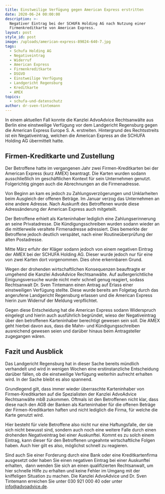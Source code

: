 ```yaml
---
title: Einstweilige Verfügung gegen American Express erstritten
date: 2020-06-24 00:00:00
description: >-
  Negativer Eintrag bei der SCHUFA Holding AG nach Nutzung einer
  Firmenkreditkarte von American Express.
layout: post
style_id: post
image: /uploads/american-express-89024-640-7.jpg
tags:
  - Schufa Holding AG
  - Negativeintrag
  - Widerruf
  - American Express
  - Firmenkreditkarte
  - DSGVO
  - Einstweilige Verfügung
  - Landgericht Regensburg
  - Kreditkarte
  - AMEX
topics:
  - schufa-und-datenschutz
author: dr-sven-tintemann
---
```


In einem aktuellen Fall konnte die Kanzlei AdvoAdvice Rechtsanwälte aus Berlin eine einstweilige Verfügung vor dem Landgericht Regensburg gegen die American Express Europe S. A. erstreiten. Hintergrund des Rechtsstreits ist ein Negativeintrag, welchen die American Express an die SCHUFA Holding AG übermittelt hatte.

## Firmen-Kreditkarte und Zustellung

Der Betroffene hatte im vergangenen Jahr zwei Firmen-Kreditkarten bei der American Express (kurz AMEX) beantragt. Die Karten wurden sodann ausschlie&szlig;lich im geschäftlichen Kontext für sein Unternehmen genutzt. Folgerichtig gingen auch die Abrechnungen an die Firmenadresse.

Von Beginn an kam es jedoch zu Zahlungsverzögerungen und Unklarheiten beim Ausgleich der offenen Beträge. Im Januar verzog das Unternehmen an eine andere Adresse. Nach Auskunft des Betroffenen wurde diese Adressänderung der American Express auch mitgeteilt.&nbsp;

Der Betroffene erhielt als Karteninhaber lediglich eine Zahlungserinnerung an seine Privatadresse. Die Kündigungsschreiben wurden sodann wieder an die mittlerweile veraltete Firmenadresse adressiert. Dies bemerkte der Betroffene jedoch deutlich verspätet, nach einer Routineüberprüfung der alten Postadresse.

Mitte März erfuhr der Kläger sodann jedoch von einem negativen Eintrag der AMEX bei der SCHUFA Holding AG. Dieser wurde jedoch nur für eine von zwei Karten dort vorgenommen. Dies ohne erkennbaren Grund.

Wegen der drohenden wirtschaftlichen Konsequenzen beauftragte er umgehend die Kanzlei AdvoAdvice Rechtsanwälte. Auf au&szlig;ergerichtliche Einigungsversuche wurde nicht mehr schnell genug reagiert, sodass Rechtsanwalt Dr. Sven Tintemann einen Antrag auf Erlass einer einstweiligen Verfügung stellte. Diese wurde bereits am Folgetag durch das angerufene Landgericht Regensburg erlassen und die American Express hierin zum Widerruf der Meldung verpflichtet.

Gegen diese Entscheidung hat die American Express sodann Widerspruch eingelegt und hierin auch ausführlich begründet, wieso der Negativeintrag über den betroffenen Karteninhaber berechtigt gewesen sein soll. Die AMEX geht hierbei davon aus, dass die Mahn- und Kündigungsschreiben ausreichend gewesen seien und darüber hinaus beim Antragsteller zugegangen wären.&nbsp;

## Fazit und Ausblick

Das Landgericht Regensburg hat in dieser Sache bereits mündlich verhandelt und wird in wenigen Wochen eine erstinstanzliche Entscheidung darüber fällen, ob die einstweilige Verfügung weiterhin aufrecht erhalten wird. In der Sache bleibt es also spannend.

Grundlegend gilt, dass immer wieder überraschte Karteninhaber von Firmen-Kreditkarten auf die Spezialisten der Kanzlei AdvoAdvice Rechtsanwälte mbB zukommen. Oftmals ist den Betroffenen nicht klar, dass diese nach den AGB der Banken als Karteninhaber für die offenen Beträge der Firmen-Kreditkarten haften und nicht lediglich die Firma, für welche die Karte genutzt wird.

Hier besteht für viele Betroffene also nicht nur eine Haftungsfalle, der sie sich nicht bewusst sind, sondern auch noch eine weitere Falle durch einen drohenden Negativeintrag bei einer Auskunftei. Kommt es zu solch einem Eintrag, kann dieser für den Betroffenen ungeahnte wirtschaftliche Folgen haben. Auch hier gilt es also, möglichst schnell zu reagieren.

Sind auch Sie einer Forderung durch eine Bank oder eine Kreditkartenfirma ausgesetzt oder haben Sie einen negativen Eintrag bei einer Auskunftei erhalten,&nbsp; dann wenden Sie sich an einen qualifizierten Rechtsanwalt, um hier schnelle Hilfe zu erhalten und keine Fehler im Umgang mit der kniffeligen Situation zu machen. Die Kanzlei AdvoAdvice und Dr. Sven Tintemann erreichen Sie unter 030 921 000 40 oder unter info@advoadvice.de.

&nbsp;